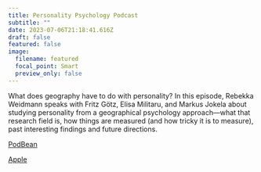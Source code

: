 ```yaml
---
title: Personality Psychology Podcast
subtitle: ""
date: 2023-07-06T21:18:41.616Z
draft: false
featured: false
image:
  filename: featured
  focal_point: Smart
  preview_only: false
---
```

What does geography have to do with personality? In this episode, Rebekka Weidmann speaks with Fritz Götz, Elisa Militaru, and Markus Jokela about studying personality from a geographical psychology approach—what that research field is, how things are measured (and how tricky it is to measure), past interesting findings and future directions.

[PodBean](https://www.podbean.com/ew/pb-7gyz2-1362d6c)

[Apple](https://www.google.com/url?sa=t&rct=j&q=&esrc=s&source=web&cd=&cad=rja&uact=8&ved=2ahUKEwintf6n_Pr_AhWw_7sIHeg_BEMQFnoECBEQAQ&url=https%3A%2F%2Fpodcasts.apple.com%2Fgb%2Fpodcast%2Fpersonality-psychology-podcast%2Fid1550598636&usg=AOvVaw0_LuLqlbC1JWLmHFdeJLVI&opi=89978449)